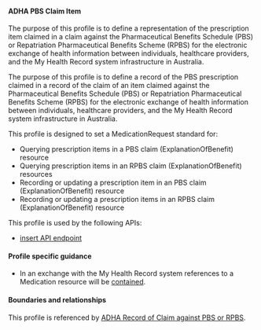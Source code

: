 #### ADHA PBS Claim Item
The purpose of this profile is to define a representation of the prescription item claimed in a claim against the Pharmaceutical Benefits Schedule (PBS) or Repatriation Pharmaceutical Benefits Scheme (RPBS) for the electronic exchange of health information between individuals, healthcare providers, and the My Health Record system infrastructure in Australia.

The purpose of this profile is to define a record of the PBS prescription claimed in a record of the claim of an item claimed against the Pharmaceutical Benefits Schedule (PBS) or Repatriation Pharmaceutical Benefits Scheme (RPBS) for the electronic exchange of health information between individuals, healthcare providers, and the My Health Record system infrastructure in Australia.

This profile is designed to set a MedicationRequest standard for:
* Querying prescription items in a PBS claim (ExplanationOfBenefit) resource
* Querying prescription items in an RPBS claim (ExplanationOfBenefit) resources
* Recording or updating a prescription item in an PBS claim (ExplanationOfBenefit) resource
* Recording or updating a prescription items in an RPBS claim (ExplanationOfBenefit) resource

This profile is used by the following APIs:
* [insert API endpoint](StructureDefinition-TBD-1.html)


#### Profile specific guidance
- In an exchange with the My Health Record system references to a Medication resource will be [contained](http://hl7.org/fhir/R4/references.html#contained).


#### Boundaries and relationships
This profile is referenced by 
[ADHA Record of Claim against PBS or RPBS](StructureDefinition-dh-explanationofbenefit-medicare-pbs-1.html).
